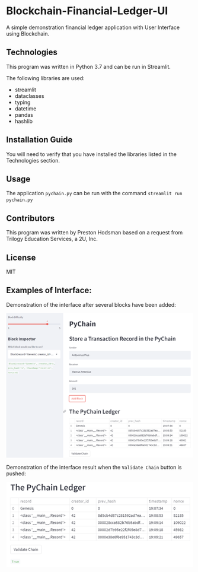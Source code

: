 # Blockchain-Financial-Ledger-UI
A simple demonstration financial ledger application with User Interface using Blockchain.

## Technologies

This program was written in Python 3.7 and can be run in Streamlit.

The following libraries are used:

- streamlit
- dataclasses
- typing
- datetime
- pandas
- hashlib

## Installation Guide

You will need to verify that you have installed the libraries listed in the Technologies section.

## Usage

The application `pychain.py` can be run with the command `streamlit run pychain.py` 

## Contributors
This program was written by Preston Hodsman based on a request from Trilogy Education Services, a 2U, Inc.

## License
MIT

## Examples of Interface:

Demonstration of the interface after several blocks have been added:

![](https://github.com/phodsman/Blockchain-Financial-Ledger-UI/blob/main/Screenshot%202022-02-06%20111000.png?raw=true)

Demonstration of the interface result when the `Validate Chain` button is pushed:

![](https://github.com/phodsman/Blockchain-Financial-Ledger-UI/blob/main/Screenshot%202022-02-06%20111109.png?raw=true)

